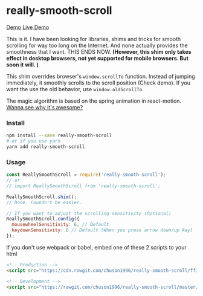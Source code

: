# really-smooth-scroll

[Demo](http://chuson1996.github.io/really-smooth-scroll)
[Live Demo](https://youtu.be/aiG4rMLHjUc?t=2m54s)

This is it. I have been looking for libraries, shims and tricks for smooth scrolling for way too long on the Internet. And none actually provides the smoothness that I want. THIS ENDS NOW. **(However, this shim only takes effect in desktop browsers, not yet supported for mobile browsers. But soon it will. )**

This shim overrides browser's `window.scrollTo` function. Instead of jumping immediately, it smoothly scrolls to the scroll position (Check demo). If you want the use the old behavior, use `window.oldScrollTo`.

The magic algorithm is based on the spring animation in react-motion. [Wanna see why it's awesome?](https://youtu.be/1tavDv5hXpo?t=12m25s)

### Install

```bash
npm install --save really-smooth-scroll
# or if you use yarn
yarn add really-smooth-scroll
```

### Usage
```js
const ReallySmoothScroll = require('really-smooth-scroll');
// or
// import ReallySmoothScroll from 'really-smooth-scroll';

ReallySmoothScroll.shim();
// Done. Coundn't be easier.

// If you want to adjust the scrolling sensitivity (Optional)
ReallySmoothScroll.config({
  mousewheelSensitivity: 6, // Default
  keydownSensitivity: 6 // Default (When you press arrow down/up key)
});
```

If you don't use webpack or babel, embed one of these 2 scripts to your html

```html
<!-- Production -->
<script src="https://cdn.rawgit.com/chuson1996/really-smooth-scroll/ff3210e1/build/really-smooth-scroll.js"></script>

<!-- Development -->
<script src="https://rawgit.com/chuson1996/really-smooth-scroll/master/build/really-smooth-scroll.js"></script>
```
